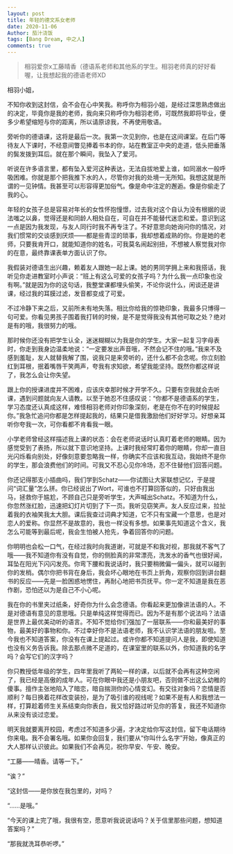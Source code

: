 ```yaml
---
layout: post
title: 年轻的德文系女老师
date: 2020-11-06
Author: 茄汁浇饭 
tags: [Bang Dream, 中之人]
comments: true
---
```


> 相羽爱奈x工藤晴香（德语系老师和其他系的学生。相羽老师真的好好看喔，让我想起我的德语老师XD

相羽小姐，

不知你收到这封信，会不会在心中笑我。称呼你为相羽小姐，是经过深思熟虑做出的决定，毕竟你是我的老师，我向来只称呼你为相羽老师，可既然我即将毕业，便多少希望缩短与你的距离，所以请原谅我，不再使用敬语。

旁听你的德语课，这将是最后一次。我第一次见到你，也是在这间课室。在后门等待友人下课时，不经意间瞥见捧着书本的你，站在教室正中央的走道，低头把垂落的鬓发拨到耳后。就在那个瞬间，我坠入了爱河。

听说在许多语言里，都有坠入爱河这种表达，无法自拔地爱上谁，如同溺水一般呼吸困难。你就是那个把我推下水的人，尽管你对我的处境一无所知。我想这就是所谓的一见钟情。我甚至可以形容得更加俗气。像是命中注定的邂逅。像是你偷走了我的心。

年轻的女孩子总是容易对年长的女性怀抱憧憬，过去我对这个自认为没有根据的说法嗤之以鼻，觉得还是和同龄人相处自在，可自在并不能替代迷恋和爱。意识到这一点是因为我发现，与友人同行时我不再专注了。不好意思向她询问你的情况，对我们惯常的交谈感到厌烦——都是些青涩的琐事，我却想着成熟的你。你是她的老师，只要我肯开口，就能知道你的姓名，可我莫名闹起别扭，不想被人察觉我对你的在意，最终靠课表单方面认识了你。

我假装对德语生出兴趣，赖着友人跟她一起上课。她的男同学拥上来和我搭话，我听见你走进教室时小声说：“班上有这么可爱的女孩子吗？为什么我一点印象也没有啊。”就是因为你的这句话，我整堂课都埋头偷笑，不论你说什么，闲谈还是讲课，经过我的耳膜过滤，发音都变成了可爱。

不过冷静下来之后，又前所未有地失落。相比你给我的惊艳印象，我最多只博得一句可爱。你看见男孩子围着我打转的时候，是不是觉得我没有其他可取之处？绝对是有的哦，我很努力的哦。

那时候你还没有把学生认全，迷迷糊糊以为我是你的学生。大家一起复习字母表时，你走到我身边温柔地说：“一定要发出声音哦，不然会记不住的哦。”我来不及感到羞耻，友人就替我解了围，说我只是来旁听的，还什么都不会念呢。你立刻脸红到耳根，抿着嘴唇干笑两声，夸我有求知欲，希望我能坚持。既然你都这样说了，我怎么会让你失望。

跟上你的授课进度并不困难，应该庆幸那时候才开学不久。只要有空我就会去听课，遇到问题就向友人请教。以至于她忍不住感叹说：“你都不是德语系的学生，学习态度还认真成这样，难怪相羽老师对你印象深刻，老是在你不在的时候提起你。”我急忙追问你都是怎样提起我的，结果只是借我激励他们好好学习。好想亲耳听你夸我一次，可你看都不肯看我一眼。

小学老师曾经这样描述我上课的状态：会在老师说话时认真盯着老师的眼睛。因为感觉受到了表扬，所以就下意识地坚持。上课时我经常盯着你的眼睛，你却一直目光闪烁看向别处，好像刻意要忽略我一样，你确实不应该和我互动，我始终不是你的学生，那会浪费他们的时间。可我又不忍心见你冷场，忍不住替他们回答问题。

你还记得那支小插曲吗，我们学到Schatz——你试图让大家联想记忆，于是提问“词汇量”怎么拼。你已经说出了Wort，可谁也不打算回答似的，只好由我出马，拯救你于尴尬，不顾自己只是旁听学生，大声喊出Schatz。不知道为什么，你忽然涨红脸，迅速把幻灯片切到了下一页。我听见窃笑声。友人反应过来，拉扯着我的衣袖笑我太大胆。课后我查过词典才知道，它不只有宝藏一个意思，也是对恋人的爱称。你显然不是故意的，我也一样没有多想。如果事先知道这个含义，我怎么可能等到最后呢，我会生怕被人抢先，争着回答你的问题。

你明明也会松一口气，在经过我时向我道谢，可就是不和我对视，那我就不客气了哦——我不知道你有没有自觉，你的侧脸真的非常漂亮，洗发水的香气也很好闻，耳坠在阳光下闪闪发亮。你弯下腰和我说话时，我只要稍微偏一偏头，就可以碰到你的发梢。偶尔你把书背在身后，我会坏心眼地在书页上折角，观察你回到讲台翻书的反应——先是一脸困惑地愣住，再耐心地把书页抚平。你一定不知道是我在恶作剧，恐怕还以为是自己不小心呢。

我在你的书里夹过纸条，好奇你为什么会念德语。你看起来更加像讲法语的人。不是对德语有意见的意思哦。只是单纯这样觉得而已。因为不是有那个说法吗？法语是世界上最优美动听的语言。不知不觉给你们强加了一层联系——你和最美好的事物，最美好的事物和你。不过幸好你不是法语老师，我不认识学法语的朋友啦。至今我也不知道答案，你没有在课上提起过。或许你都不知道提问人是我，即使知道也没有义务告诉我。除去那点微不足道的，在课室里的联系以外，你知道我的名字吗？会写它们的汉字吗？

你只教授低年级的学生，四年里我听了两轮一样的课，以后就不会再有这种空闲了，我已经是高傲的成年人。可在你眼中我还是小朋友吧，否则做不出这么幼稚的傻事。擅作主张地陷入了暗恋，暗自揣测你的心情变幻。有交往对象吗？恋情是否顺利？每日换着花样改变装扮，是为了吸引谁的视线呢？如果不是有人和我想法一样，打算趁着师生关系结束向你表白，我又恰好路过听见你的答复，我还不知道你从来没有谈过恋爱。

明天我就要离开校园，考虑过不知道多少遍，才决定给你写这封信，留下电话期待你来电。我不会署名哦。如果你会回复，我们要从“你叫什么名字”开始，像真正的大人那样认识彼此。如果我们不会再见，祝你早安、午安、晚安。

“工藤——晴香。请等一下。”

“诶？”

“这封信——是你放在我包里的，对吗？

“……是哦。”

“今天的课上完了哦，我很有空，愿意听我说说话吗？关于信里那些问题，想知道答案吗？”

“那我就洗耳恭听啰。”